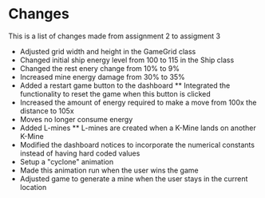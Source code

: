 Changes
===========================
This is a list of changes made from assignment 2 to assigment 3

* Adjusted grid width and height in the GameGrid class
* Changed initial ship energy level from 100 to 115 in the Ship class
* Changed the rest enery change from 10% to 9%
* Increased mine energy damage from 30% to 35%
* Added a restart game button to the dashboard
** Integrated the functionality to reset the game when this button is clicked
* Increased the amount of energy required to make a move from 100x the distance to 105x
* Moves no longer consume energy
* Added L-mines
** L-mines are created when a K-Mine lands on another K-Mine
* Modified the dashboard notices to incorporate the numerical constants instead of having hard coded values
* Setup a "cyclone" animation
* Made this animation run when the user wins the game
* Adjusted game to generate a mine when the user stays in the current location